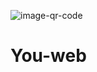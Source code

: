 ![image-qr-code](https://github.com/Bosco-i/You-web/assets/127873164/caf3ed66-8d61-4e71-a414-164896924f86)
# You-web
